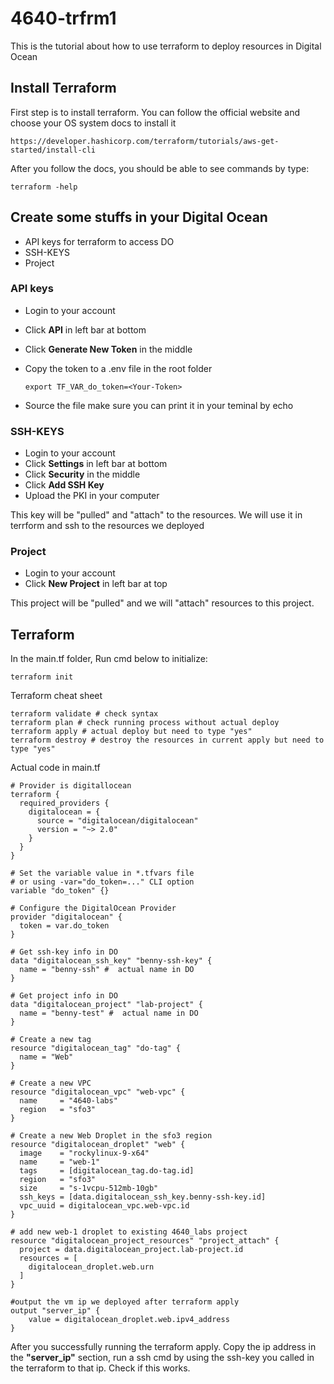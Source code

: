 # 4640-trfrm1
This is the tutorial about how to use terraform to deploy resources in Digital Ocean

## Install Terraform 
First step is to install terraform. You can follow the official website and choose your OS system docs to install it

```
https://developer.hashicorp.com/terraform/tutorials/aws-get-started/install-cli
```

After you follow the docs, you should be able to see commands by type:
```
terraform -help
```

## Create some stuffs in your Digital Ocean
- API keys for terraform to access DO
- SSH-KEYS
- Project

### API keys
- Login to your account
- Click **API** in left bar at bottom
- Click **Generate New Token** in the middle
- Copy the token to a .env file in the root folder
     
    ```
    export TF_VAR_do_token=<Your-Token>
    ```
- Source the file make sure you can print it in your teminal by echo
### SSH-KEYS
- Login to your account
- Click **Settings** in left bar at bottom
- Click **Security** in the middle
- Click **Add SSH Key**
- Upload the PKI in your computer
<!-- end of the list -->
This key will be "pulled" and "attach" to the resources. We will use it in terrform and ssh to the resources we deployed

### Project
- Login to your account
- Click **New Project** in left bar at top
<!-- end of the list -->
This project will be "pulled" and we will "attach" resources to this project.

## Terraform
In the main.tf folder, Run cmd below to initialize:
```
terraform init
```
Terraform cheat sheet
```
terraform validate # check syntax
terraform plan # check running process without actual deploy
terraform apply # actual deploy but need to type "yes"
terraform destroy # destroy the resources in current apply but need to type "yes"
```
Actual code in main.tf
```
# Provider is digitallocean
terraform {
  required_providers {
    digitalocean = {
      source = "digitalocean/digitalocean"
      version = "~> 2.0"
    }
  }
}

# Set the variable value in *.tfvars file
# or using -var="do_token=..." CLI option
variable "do_token" {}

# Configure the DigitalOcean Provider
provider "digitalocean" {
  token = var.do_token
}

# Get ssh-key info in DO
data "digitalocean_ssh_key" "benny-ssh-key" {
  name = "benny-ssh" #  actual name in DO
}

# Get project info in DO
data "digitalocean_project" "lab-project" {
  name = "benny-test" #  actual name in DO
}

# Create a new tag
resource "digitalocean_tag" "do-tag" {
  name = "Web"
}

# Create a new VPC
resource "digitalocean_vpc" "web-vpc" {
  name     = "4640-labs"
  region   = "sfo3"
}

# Create a new Web Droplet in the sfo3 region
resource "digitalocean_droplet" "web" {
  image    = "rockylinux-9-x64"
  name     = "web-1"
  tags     = [digitalocean_tag.do-tag.id]
  region   = "sfo3"
  size     = "s-1vcpu-512mb-10gb"
  ssh_keys = [data.digitalocean_ssh_key.benny-ssh-key.id]
  vpc_uuid = digitalocean_vpc.web-vpc.id
}

# add new web-1 droplet to existing 4640_labs project
resource "digitalocean_project_resources" "project_attach" {
  project = data.digitalocean_project.lab-project.id
  resources = [
    digitalocean_droplet.web.urn
  ]
}

#output the vm ip we deployed after terraform apply
output "server_ip" {
    value = digitalocean_droplet.web.ipv4_address
}
```
After you successfully running the terraform apply. Copy the ip address in the **"server_ip"** section, run a ssh cmd by using the ssh-key you called in the terraform to that ip. Check if this works.